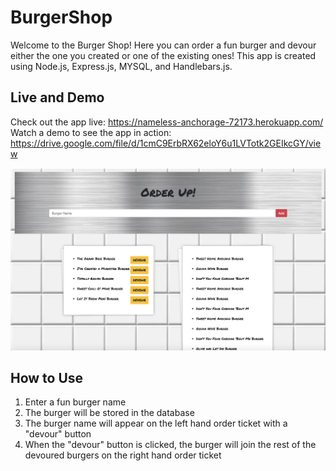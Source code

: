# BurgerShop
Welcome to the Burger Shop! Here you can order a fun burger and devour either the one you created or one of the existing ones! 
This app is created using Node.js, Express.js, MYSQL, and Handlebars.js.

## Live and Demo 
Check out the app live: https://nameless-anchorage-72173.herokuapp.com/
Watch a demo to see the app in action: https://drive.google.com/file/d/1cmC9ErbRX62eloY6u1LVTotk2GEIkcGY/view

![Image of burgershop](public/assets/img/burgershop.png)


## How to Use

<ol>
<li> Enter a fun burger name </li>
<li> The burger will be stored in the database </li>
<li> The burger name will appear on the left hand order ticket with a "devour" button
<li> When the "devour" button is clicked, the burger will join the rest of the devoured burgers on the right hand order ticket </li>
</ol>